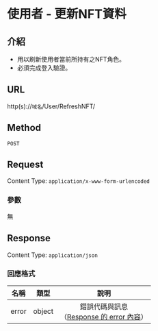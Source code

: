 # 使用者 - 更新NFT資料

## 介紹
 - 用以刷新使用者當前所持有之NFT角色。
 - 必須完成登入驗證。

## URL

http(s)://`域名`/User/RefreshNFT/

## Method

`POST`

## Request

Content Type: `application/x-www-form-urlencoded`

### 參數

無

## Response

Content Type: `application/json`

### 回應格式

| 名稱 | 類型 | 說明 |
|:-:|:-:|:-:|
| error | object | 錯誤代碼與訊息<br>（[Response 的 error 內容](../response.md#error)） |